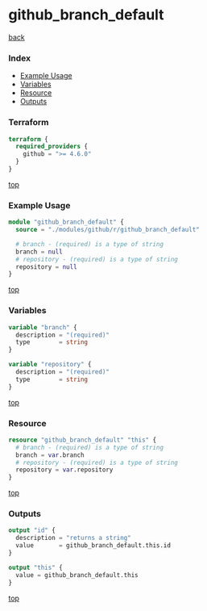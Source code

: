 # github_branch_default

[back](../github.md)

### Index

- [Example Usage](#example-usage)
- [Variables](#variables)
- [Resource](#resource)
- [Outputs](#outputs)

### Terraform

```terraform
terraform {
  required_providers {
    github = ">= 4.6.0"
  }
}
```

[top](#index)

### Example Usage

```terraform
module "github_branch_default" {
  source = "./modules/github/r/github_branch_default"

  # branch - (required) is a type of string
  branch = null
  # repository - (required) is a type of string
  repository = null
}
```

[top](#index)

### Variables

```terraform
variable "branch" {
  description = "(required)"
  type        = string
}

variable "repository" {
  description = "(required)"
  type        = string
}
```

[top](#index)

### Resource

```terraform
resource "github_branch_default" "this" {
  # branch - (required) is a type of string
  branch = var.branch
  # repository - (required) is a type of string
  repository = var.repository
}
```

[top](#index)

### Outputs

```terraform
output "id" {
  description = "returns a string"
  value       = github_branch_default.this.id
}

output "this" {
  value = github_branch_default.this
}
```

[top](#index)
